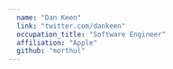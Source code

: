 ```yaml
---
  name: "Dan Keen"
  link: "twitter.com/dankeen"
  occupation_title: "Software Engineer"
  affiliation: "Apple"
  github: "morthul"
---
```

